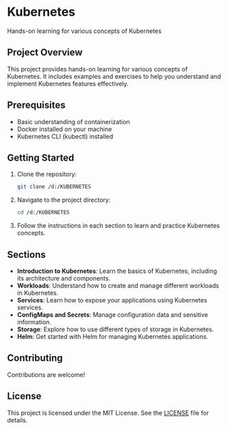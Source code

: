 # Kubernetes

Hands-on learning for various concepts of Kubernetes

## Project Overview

This project provides hands-on learning for various concepts of Kubernetes. It includes examples and exercises to help you understand and implement Kubernetes features effectively.

## Prerequisites

- Basic understanding of containerization
- Docker installed on your machine
- Kubernetes CLI (kubectl) installed

## Getting Started

1. Clone the repository:
   ```sh
   git clone /d:/KUBERNETES
   ```
2. Navigate to the project directory:
   ```sh
   cd /d:/KUBERNETES
   ```
3. Follow the instructions in each section to learn and practice Kubernetes concepts.

## Sections

- **Introduction to Kubernetes**: Learn the basics of Kubernetes, including its architecture and components.
- **Workloads**: Understand how to create and manage different workloads in Kubernetes.
- **Services**: Learn how to expose your applications using Kubernetes services.
- **ConfigMaps and Secrets**: Manage configuration data and sensitive information.
- **Storage**: Explore how to use different types of storage in Kubernetes.
- **Helm**: Get started with Helm for managing Kubernetes applications.

## Contributing

Contributions are welcome!

## License

This project is licensed under the MIT License. See the [LICENSE](LICENSE) file for details.
